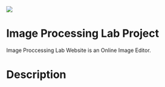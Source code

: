 
<img src="https://img.shields.io/badge/build-Nodejs-green">

# Image Processing Lab Project

 Image Proccessing Lab Website is an Online Image Editor.

# Description


